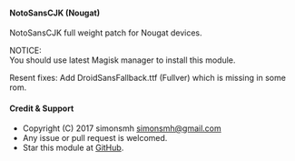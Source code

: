#### NotoSansCJK (Nougat)

NotoSansCJK full weight patch for Nougat devices.

NOTICE:   
You should use latest Magisk manager to install this module.

Resent fixes:
Add DroidSansFallback.ttf (Fullver) which is missing in some rom.

#### Credit & Support

* Copyright (C) 2017 simonsmh <simonsmh@gmail.com>
* Any issue or pull request is welcomed.
* Star this module at [GitHub](https://github.com/Magisk-Modules-Repo/magisk-notosanscjk-nougat).
